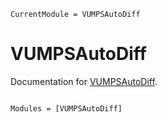 ```@meta
CurrentModule = VUMPSAutoDiff
```

# VUMPSAutoDiff

Documentation for [VUMPSAutoDiff](https://github.com/tangwei94/VUMPSAutoDiff.jl).

```@index
```

```@autodocs
Modules = [VUMPSAutoDiff]
```
